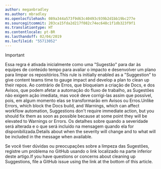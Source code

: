 ```yaml
---
author: meganbradley
ms.author: mbradley
ms.openlocfilehash: 089a344a573f9d63c40493c939b2d1bb19bc277e
ms.sourcegitcommit: 203ca15fda2d217f082c74ec648c1f1db323f9f1
ms.translationtype: HT
ms.contentlocale: pt-BR
ms.lasthandoff: 02/04/2019
ms.locfileid: "55713052"
---
```

> [!IMPORTANT]
> <span data-ttu-id="10081-101">Essa regra é ativada inicialmente como uma "Sugestão" para dar às equipes de conteúdo tempo para avaliar o impacto e desenvolver um plano para limpar os repositórios.</span><span class="sxs-lookup"><span data-stu-id="10081-101">This rule is initially enabled as a "Suggestion" to give content teams time to gauge impact and develop a plan to clean up their repos.</span></span> <span data-ttu-id="10081-102">Ao contrário de Erros, que bloqueiam a criação de Docs, e dos Avisos, que podem afetar a automação do fluxo de trabalho, as Sugestões não exigem ação imediata, mas você deve corrigi-las assim que possível, pois, em algum momento elas se transformarão em Avisos ou Erros.</span><span class="sxs-lookup"><span data-stu-id="10081-102">Unlike Errors, which block the Docs build, and Warnings, which can affect workflow automation, Suggestions don't require immediate action, but you should fix them as soon as possible because at some point they will be elevated to Warnings or Errors.</span></span> <span data-ttu-id="10081-103">Os detalhes sobre quando a severidade será alterada e o que será incluído na mensagem quando ela for disponibilizada.</span><span class="sxs-lookup"><span data-stu-id="10081-103">Details about when the severity will change and to what will be included in the message when available.</span></span>
>
> <span data-ttu-id="10081-104">Se você tiver dúvidas ou preocupações sobre a limpeza das Sugestões, registre um problema no GitHub usando o link localizado na parte inferior deste artigo.</span><span class="sxs-lookup"><span data-stu-id="10081-104">If you have questions or concerns about cleaning up Suggestions, file a GitHub issue using the link at the bottom of this article.</span></span>